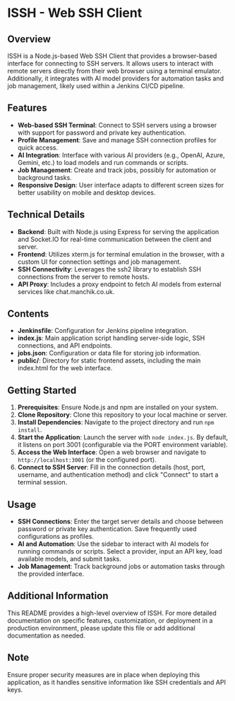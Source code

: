 # ISSH - Web SSH Client

## Overview
ISSH is a Node.js-based Web SSH Client that provides a browser-based interface for connecting to SSH servers. It allows users to interact with remote servers directly from their web browser using a terminal emulator. Additionally, it integrates with AI model providers for automation tasks and job management, likely used within a Jenkins CI/CD pipeline.

## Features
- **Web-based SSH Terminal**: Connect to SSH servers using a browser with support for password and private key authentication.
- **Profile Management**: Save and manage SSH connection profiles for quick access.
- **AI Integration**: Interface with various AI providers (e.g., OpenAI, Azure, Gemini, etc.) to load models and run commands or scripts.
- **Job Management**: Create and track jobs, possibly for automation or background tasks.
- **Responsive Design**: User interface adapts to different screen sizes for better usability on mobile and desktop devices.

## Technical Details
- **Backend**: Built with Node.js using Express for serving the application and Socket.IO for real-time communication between the client and server.
- **Frontend**: Utilizes xterm.js for terminal emulation in the browser, with a custom UI for connection settings and job management.
- **SSH Connectivity**: Leverages the ssh2 library to establish SSH connections from the server to remote hosts.
- **API Proxy**: Includes a proxy endpoint to fetch AI models from external services like chat.manchik.co.uk.

## Contents
- **Jenkinsfile**: Configuration for Jenkins pipeline integration.
- **index.js**: Main application script handling server-side logic, SSH connections, and API endpoints.
- **jobs.json**: Configuration or data file for storing job information.
- **public/**: Directory for static frontend assets, including the main index.html for the web interface.

## Getting Started
1. **Prerequisites**: Ensure Node.js and npm are installed on your system.
2. **Clone Repository**: Clone this repository to your local machine or server.
3. **Install Dependencies**: Navigate to the project directory and run `npm install`.
4. **Start the Application**: Launch the server with `node index.js`. By default, it listens on port 3001 (configurable via the PORT environment variable).
5. **Access the Web Interface**: Open a web browser and navigate to `http://localhost:3001` (or the configured port).
6. **Connect to SSH Server**: Fill in the connection details (host, port, username, and authentication method) and click "Connect" to start a terminal session.

## Usage
- **SSH Connections**: Enter the target server details and choose between password or private key authentication. Save frequently used configurations as profiles.
- **AI and Automation**: Use the sidebar to interact with AI models for running commands or scripts. Select a provider, input an API key, load available models, and submit tasks.
- **Job Management**: Track background jobs or automation tasks through the provided interface.

## Additional Information
This README provides a high-level overview of ISSH. For more detailed documentation on specific features, customization, or deployment in a production environment, please update this file or add additional documentation as needed.

## Note
Ensure proper security measures are in place when deploying this application, as it handles sensitive information like SSH credentials and API keys.
